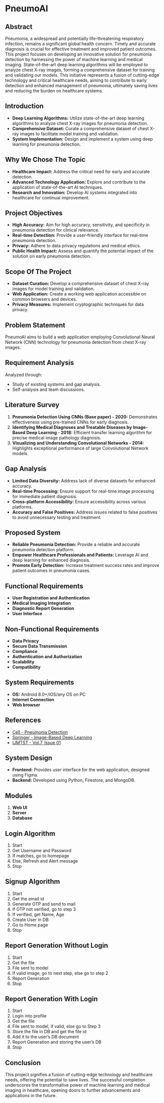 # PneumoAI 

## Abstract
Pneumonia, a widespread and potentially life-threatening respiratory infection, remains a significant global health concern. Timely and accurate diagnosis is crucial for effective treatment and improved patient outcomes. This project focuses on developing an innovative solution for pneumonia detection by harnessing the power of machine learning and medical imaging. State-of-the-art deep learning algorithms will be employed to analyze chest X-ray images, forming a comprehensive dataset for training and validating our models. This initiative represents a fusion of cutting-edge technology and critical healthcare needs, aiming to contribute to early detection and enhanced management of pneumonia, ultimately saving lives and reducing the burden on healthcare systems.

## Introduction
- **Deep Learning Algorithms:** Utilize state-of-the-art deep learning algorithms to analyze chest X-ray images for pneumonia detection.
- **Comprehensive Dataset:** Curate a comprehensive dataset of chest X-ray images to facilitate model training and validation.
- **System Implementation:** Design and implement a system using deep learning for pneumonia detection.

## Why We Chose The Topic
- **Healthcare Impact:** Address the critical need for early and accurate detection.
- **Advanced Technology Application:** Explore and contribute to the application of state-of-the-art AI techniques.
- **Research and Innovation:** Develop AI systems integrated into healthcare for continual improvement.

## Project Objectives
- **High Accuracy:** Aim for high accuracy, sensitivity, and specificity in pneumonia detection for clinical relevance.
- **Real-time Detection:** Provide a user-friendly interface for real-time pneumonia detection.
- **Privacy:** Adhere to data privacy regulations and medical ethics.
- **Public Health Impact:** Assess and quantify the potential impact of the solution on early pneumonia detection.

## Scope Of The Project
- **Dataset Curation:** Develop a comprehensive dataset of chest X-ray images for model training and validation.
- **Web Application:** Create a working web application accessible on common browsers and devices.
- **Privacy Measures:** Implement cryptographic techniques for data privacy.


## Problem Statement
PneumoAI aims to build a web application employing Convolutional Neural Network (CNN) technology for pneumonia detection from chest X-ray images.

## Requirement Analysis
Analyzed through:
- Study of existing systems and gap analysis.
- Self-analysis and team discussions.

## Literature Survey
1. **Pneumonia Detection Using CNNs (Base paper) - 2020:** Demonstrates effectiveness using pre-trained CNNs for early diagnosis.
2. **Identifying Medical Diagnoses and Treatable Diseases by Image-Based Deep Learning - 2018:** Efficient transfer learning algorithm for precise medical image pathology diagnosis.
3. **Visualizing and Understanding Convolutional Networks - 2014:** Highlights exceptional performance of large Convolutional Network models.

## Gap Analysis
- **Limited Data Diversity:** Address lack of diverse datasets for enhanced accuracy.
- **Real-time Processing:** Ensure support for real-time image processing for immediate patient diagnosis.
- **Cross-platform Accessibility:** Ensure accessibility across various platforms.
- **Accuracy and False Positives:** Address issues related to false positives to avoid unnecessary testing and treatment.

## Proposed System
- **Reliable Pneumonia Detection:** Provide a reliable and accurate pneumonia detection platform.
- **Empower Healthcare Professionals and Patients:** Leverage AI and deep learning for enhanced diagnosis.
- **Promote Early Detection:** Increase treatment success rates and improve patient outcomes in pneumonia cases.

## Functional Requirements
- **User Registration and Authentication**
- **Medical Imaging Integration**
- **Diagnostic Report Generation**
- **User Interface**

## Non-Functional Requirements
- **Data Privacy**
- **Secure Data Transmission**
- **Compliance**
- **Authentication and Authorization**
- **Scalability**
- **Compatibility**

## System Requirements
- **OS:** Android 8.0+/iOS/any OS on PC
- **Internet Connection**
- **Web browser**

## References
- [Cell - Pneumonia Detection](https://www.cell.com/cell/fulltext/S0092-8674(18)30154-5##secsectitle0150)
- [Springer - Image-Based Deep Learning](https://link.springer.com/chapter/10.1007/978-3-319-10590-153)
- [IJMTST - Vol.7, Issue 01](https://www.ijmtst.com/vol7issue01.html)

## System Design
- **Frontend:** Provides user interface for the web application, designed using Figma.
- **Backend:** Developed using Python, Firestore, and MongoDB.

## Modules
1. **Web UI**
2. **Server**
3. **Database**

## Login Algorithm
1. Start
2. Get Username and Password
3. If matches, go to homepage
4. Else, Refresh and Alert message
5. Stop

## Signup Algorithm
1. Start
2. Get the email id
3. Generate OTP and send to mail
4. If OTP not verified, go to step 3
5. If verified, get Name, Age
6. Create User in DB
7. Go to Home page
8. Stop

## Report Generation Without Login
1. Start
2. Get the file
3. File sent to model
4. If valid image, go to next step, else go to step 2
5. Report Generation
6. Stop

## Report Generation With Login
1. Start
2. Login into profile
3. Get the file
4. File sent to model, if valid, else go to Step 3
5. Store the file in DB and get the file id
6. Add it to the user’s DB document
7. Report Generation and storing the user’s DB
8. Stop

## Conclusion
This project signifies a fusion of cutting-edge technology and healthcare needs, offering the potential to save lives. The successful completion underscores the transformative power of machine learning and medical imaging in healthcare, opening doors to further advancements and applications in the future.



